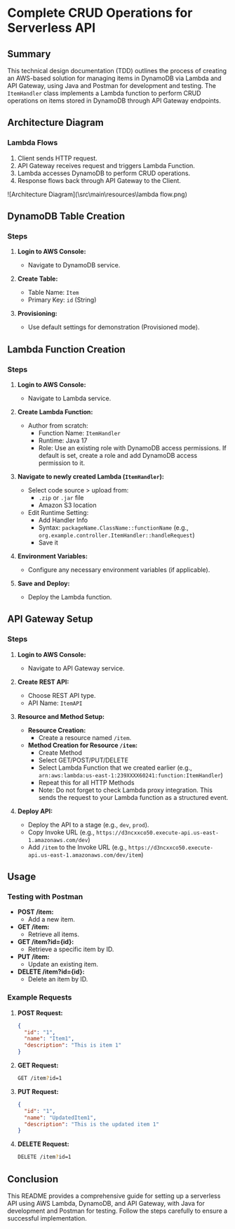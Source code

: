 # Complete CRUD Operations for Serverless API

## Summary

This technical design documentation (TDD) outlines the process of creating an AWS-based solution for managing items in DynamoDB via Lambda and API Gateway, using Java and Postman for development and testing. The `ItemHandler` class implements a Lambda function to perform CRUD operations on items stored in DynamoDB through API Gateway endpoints.

## Architecture Diagram

### Lambda Flows

1. Client sends HTTP request.
2. API Gateway receives request and triggers Lambda Function.
3. Lambda accesses DynamoDB to perform CRUD operations.
4. Response flows back through API Gateway to the Client.

![Architecture Diagram](\src\main\resources\lambda flow.png)

## DynamoDB Table Creation

### Steps

1. **Login to AWS Console:**
    - Navigate to DynamoDB service.

2. **Create Table:**
    - Table Name: `Item`
    - Primary Key: `id` (String)

3. **Provisioning:**
    - Use default settings for demonstration (Provisioned mode).

## Lambda Function Creation

### Steps

1. **Login to AWS Console:**
    - Navigate to Lambda service.

2. **Create Lambda Function:**
    - Author from scratch:
        - Function Name: `ItemHandler`
        - Runtime: Java 17
        - Role: Use an existing role with DynamoDB access permissions. If default is set, create a role and add DynamoDB access permission to it.

3. **Navigate to newly created Lambda (`ItemHandler`):**
    - Select code source > upload from:
        - `.zip` or `.jar` file
        - Amazon S3 location
    - Edit Runtime Setting:
        - Add Handler Info
        - Syntax: `packageName.ClassName::functionName` (e.g., `org.example.controller.ItemHandler::handleRequest`)
        - Save it

4. **Environment Variables:**
    - Configure any necessary environment variables (if applicable).

5. **Save and Deploy:**
    - Deploy the Lambda function.

## API Gateway Setup

### Steps

1. **Login to AWS Console:**
    - Navigate to API Gateway service.

2. **Create REST API:**
    - Choose REST API type.
    - API Name: `ItemAPI`

3. **Resource and Method Setup:**
    - **Resource Creation:**
        - Create a resource named `/item`.
    - **Method Creation for Resource `/item`:**
        - Create Method
        - Select GET/POST/PUT/DELETE
        - Select Lambda Function that we created earlier (e.g., `arn:aws:lambda:us-east-1:239XXXX60241:function:ItemHandler`)
        - Repeat this for all HTTP Methods
        - Note: Do not forget to check Lambda proxy integration. This sends the request to your Lambda function as a structured event.

4. **Deploy API:**
    - Deploy the API to a stage (e.g., `dev`, `prod`).
    - Copy Invoke URL (e.g., `https://d3ncxxco50.execute-api.us-east-1.amazonaws.com/dev`)
    - Add `/item` to the Invoke URL (e.g., `https://d3ncxxco50.execute-api.us-east-1.amazonaws.com/dev/item`)

## Usage

### Testing with Postman

- **POST /item:**
    - Add a new item.
- **GET /item:**
    - Retrieve all items.
- **GET /item?id={id}:**
    - Retrieve a specific item by ID.
- **PUT /item:**
    - Update an existing item.
- **DELETE /item?id={id}:**
    - Delete an item by ID.

### Example Requests

1. **POST Request:**

   ```json
   {
     "id": "1",
     "name": "Item1",
     "description": "This is item 1"
   }
   ```

2. **GET Request:**

   ```sh
   GET /item?id=1
   ```

3. **PUT Request:**

   ```json
   {
     "id": "1",
     "name": "UpdatedItem1",
     "description": "This is the updated item 1"
   }
   ```

4. **DELETE Request:**

   ```sh
   DELETE /item?id=1
   ```

## Conclusion

This README provides a comprehensive guide for setting up a serverless API using AWS Lambda, DynamoDB, and API Gateway, with Java for development and Postman for testing. Follow the steps carefully to ensure a successful implementation.